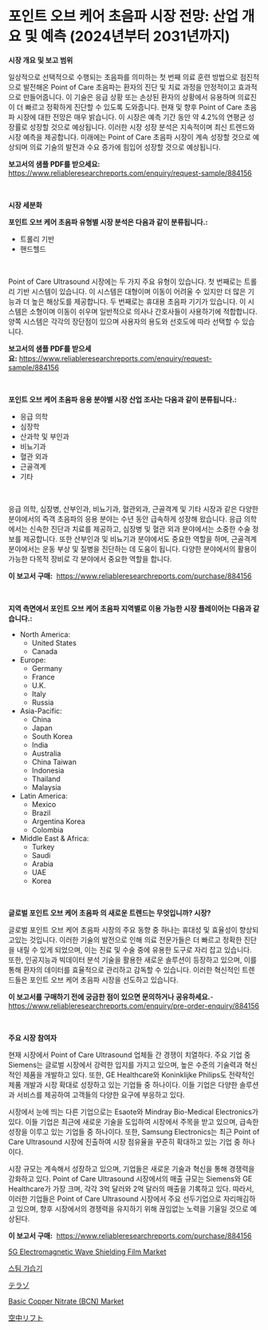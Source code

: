 <p><h1>포인트 오브 케어 초음파 시장 전망: 산업 개요 및 예측 (2024년부터 2031년까지)</h1></p><p><strong>시장 개요 및 보고 범위</strong></p>
<p><p>일상적으로 선택적으로 수행되는 초음파를 의미하는 첫 번째 의료 훈련 방법으로 점진적으로 발전해온 Point of Care 초음파는 환자의 진단 및 치료 과정을 안정적이고 효과적으로 만들어줍니다. 이 기술은 응급 상황 또는 손상된 환자의 상황에서 유용하며 의료진이 더 빠르고 정확하게 진단할 수 있도록 도와줍니다. 현재 및 향후 Point of Care 초음파 시장에 대한 전망은 매우 밝습니다. 이 시장은 예측 기간 동안 약 4.2%의 연평균 성장률로 성장할 것으로 예상됩니다. 이러한 시장 성장 분석은 지속적이며 최신 트렌드와 시장 예측을 제공합니다. 미래에는 Point of Care 초음파 시장이 계속 성장할 것으로 예상되며 의료 기술의 발전과 수요 증가에 힘입어 성장할 것으로 예상됩니다.</p></p>
<p><strong>보고서의 샘플 PDF를 받으세요:</strong> <a href="https://www.reliableresearchreports.com/enquiry/request-sample/884156">https://www.reliableresearchreports.com/enquiry/request-sample/884156</a></p>
<p>&nbsp;</p>
<p><strong>시장 세분화</strong></p>
<p><strong>포인트 오브 케어 초음파 유형별 시장 분석은 다음과 같이 분류됩니다.:</strong></p>
<p><ul><li>트롤리 기반</li><li>핸드헬드</li></ul></p>
<p>&nbsp;</p>
<p><p>Point of Care Ultrasound 시장에는 두 가지 주요 유형이 있습니다. 첫 번째로는 트롤리 기반 시스템이 있습니다. 이 시스템은 대형이며 이동이 어려울 수 있지만 더 많은 기능과 더 높은 해상도를 제공합니다. 두 번째로는 휴대용 초음파 기기가 있습니다. 이 시스템은 소형이며 이동이 쉬우며 일반적으로 의사나 간호사들이 사용하기에 적합합니다. 양쪽 시스템은 각각의 장단점이 있으며 사용자의 용도와 선호도에 따라 선택할 수 있습니다.</p></p>
<p><strong>보고서의 샘플 PDF를 받으세요:</strong>&nbsp;<a href="https://www.reliableresearchreports.com/enquiry/request-sample/884156">https://www.reliableresearchreports.com/enquiry/request-sample/884156</a></p>
<p>&nbsp;</p>
<p><strong> 포인트 오브 케어 초음파 응용 분야별 시장 산업 조사는 다음과 같이 분류됩니다.:</strong></p>
<p><ul><li>응급 의학</li><li>심장학</li><li>산과학 및 부인과</li><li>비뇨기과</li><li>혈관 외과</li><li>근골격계</li><li>기타</li></ul></p>
<p>&nbsp;</p>
<p><p>응급 의학, 심장병, 산부인과, 비뇨기과, 혈관외과, 근골격계 및 기타 시장과 같은 다양한 분야에서의 즉객 초음파의 응용 분야는 수년 동안 급속하게 성장해 왔습니다. 응급 의학에서는 신속한 진단과 치료를 제공하고, 심장병 및 혈관 외과 분야에서는 소중한 수술 정보를 제공합니다. 또한 산부인과 및 비뇨기과 분야에서도 중요한 역할을 하며, 근골격계 분야에서는 운동 부상 및 질병을 진단하는 데 도움이 됩니다. 다양한 분야에서의 활용이 가능한 다목적 장비로 각 분야에서 중요한 역할을 합니다.</p></p>
<p><strong>이 보고서 구매:</strong>&nbsp; <a href="https://www.reliableresearchreports.com/purchase/884156">https://www.reliableresearchreports.com/purchase/884156</a></p>
<p>&nbsp;</p>
<p><strong>지역 측면에서 포인트 오브 케어 초음파 지역별로 이용 가능한 시장 플레이어는 다음과 같습니다.:</strong></p>
<p><ul>
    <li>
        North America:
        <ul>
            <li>United States</li>
            <li>Canada</li>
        </ul>
    </li>
    <li>
        Europe:
        <ul>
            <li>Germany</li>
            <li>France</li>
            <li>U.K.</li>
            <li>Italy</li>
            <li>Russia</li>
        </ul>
    </li>
    <li>
        Asia-Pacific:
        <ul>
            <li>China</li>
            <li>Japan</li>
            <li>South Korea</li>
            <li>India</li>
            <li>Australia</li>
            <li>China Taiwan</li>
            <li>Indonesia</li>
            <li>Thailand</li>
            <li>Malaysia</li>
        </ul>
    </li>
    <li>
        Latin America:
        <ul>
            <li>Mexico</li>
            <li>Brazil</li>
            <li>Argentina Korea</li>
            <li>Colombia</li>
        </ul>
    </li>
    <li>
        Middle East & Africa:
        <ul>
            <li>Turkey</li>
            <li>Saudi</li>
            <li>Arabia</li>
            <li>UAE</li>
            <li>Korea</li>
        </ul>
    </li>
    </ul></p>
<p>&nbsp;</p>
<p><strong>글로벌 포인트 오브 케어 초음파 의 새로운 트렌드는 무엇입니까? 시장?</strong></p>
<p><p>글로벌 포인트 오브 케어 초음파 시장의 주요 동향 중 하나는 휴대성 및 효율성이 향상되고있는 것입니다. 이러한 기술의 발전으로 인해 의료 전문가들은 더 빠르고 정확한 진단을 내릴 수 있게 되었으며, 이는 진료 및 수술 중에 유용한 도구로 자리 잡고 있습니다. 또한, 인공지능과 빅데이터 분석 기술을 활용한 새로운 솔루션이 등장하고 있으며, 이를 통해 환자의 데이터를 효율적으로 관리하고 감독할 수 있습니다. 이러한 혁신적인 트렌드들은 포인트 오브 케어 초음파 시장을 선도하고 있습니다.</p></p>
<p><strong>이 보고서를 구매하기 전에 궁금한 점이 있으면 문의하거나 공유하세요.</strong>- <a href="https://www.reliableresearchreports.com/enquiry/pre-order-enquiry/884156">https://www.reliableresearchreports.com/enquiry/pre-order-enquiry/884156</a></p>
<p>&nbsp;</p>
<p><strong>주요 시장 참여자</strong></p>
<p><p>현재 시장에서 Point of Care Ultrasound 업체들 간 경쟁이 치열하다. 주요 기업 중 Siemens는 글로벌 시장에서 강력한 입지를 가지고 있으며, 높은 수준의 기술력과 혁신적인 제품을 개발하고 있다. 또한, GE Healthcare와 Koninklijke Philips도 전략적인 제품 개발과 시장 확대로 성장하고 있는 기업들 중 하나이다. 이들 기업은 다양한 솔루션과 서비스를 제공하여 고객들의 다양한 요구에 부응하고 있다.</p><p>시장에서 눈에 띄는 다른 기업으로는 Esaote와 Mindray Bio-Medical Electronics가 있다. 이들 기업은 최근에 새로운 기술을 도입하여 시장에서 주목을 받고 있으며, 급속한 성장을 이루고 있는 기업들 중 하나이다. 또한, Samsung Electronics는 최근 Point of Care Ultrasound 시장에 진출하여 시장 점유율을 꾸준히 확대하고 있는 기업 중 하나이다.</p><p>시장 규모는 계속해서 성장하고 있으며, 기업들은 새로운 기술과 혁신을 통해 경쟁력을 강화하고 있다. Point of Care Ultrasound 시장에서의 매출 규모는 Siemens와 GE Healthcare가 가장 크며, 각각 3억 달러와 2억 달러의 매출을 기록하고 있다. 따라서, 이러한 기업들은 Point of Care Ultrasound 시장에서 주요 선두기업으로 자리매김하고 있으며, 향후 시장에서의 경쟁력을 유지하기 위해 끊임없는 노력을 기울일 것으로 예상된다.</p></p>
<p><strong>이 보고서 구매:</strong>&nbsp;&nbsp;<a href="https://www.reliableresearchreports.com/purchase/884156">https://www.reliableresearchreports.com/purchase/884156</a></p>
<p><p><a href="https://issuu.com/reportprime-2/docs/5g-electromagnetic-wave-shielding-film-market-size">5G Electromagnetic Wave Shielding Film Market</a></p><p><a href="https://medium.com/@mujgankortalih/%EC%8A%A4%ED%8C%80-%EA%B0%80%EC%8A%B5%EA%B8%B0-%EC%8B%9C%EC%9E%A5-%EC%9C%A0%ED%98%95-%EC%9D%91%EC%9A%A9-%EB%B0%8F-%EC%A7%80%EB%A6%AC%EC%97%90-%EB%8C%80%ED%95%9C-%ED%8F%AC%EA%B4%84%EC%A0%81-%ED%8F%89%EA%B0%80-7e972eef0418">스팀 가습기</a></p><p><a href="https://medium.com/@cielostamm/%E3%83%86%E3%83%A9%E3%83%83%E3%82%BE%E5%B8%82%E5%A0%B4-%E7%A8%AE%E9%A1%9E-%E7%94%A8%E9%80%94-%E5%9C%B0%E7%90%86%E3%81%AB%E3%82%88%E3%82%8B%E5%8C%85%E6%8B%AC%E7%9A%84%E3%81%AA%E8%A9%95%E4%BE%A1-70e13fbd0846">テラゾ</a></p><p><a href="https://github.com/gulaimolin/Market-Research-Report-List-3/blob/main/basic-copper-nitrate-bcn-market.md">Basic Copper Nitrate (BCN) Market</a></p><p><a href="https://medium.com/@pedrogers56456/%E3%82%A8%E3%82%A2%E3%83%AA%E3%82%A2%E3%83%AB%E3%83%AA%E3%83%95%E3%83%88%E5%B8%82%E5%A0%B4%E3%81%AE%E6%B4%9E%E5%AF%9F-%E5%B8%82%E5%A0%B4%E5%8B%95%E5%90%91-%E6%88%90%E9%95%B7-2024%E5%B9%B4%E3%81%8B%E3%82%892031%E5%B9%B4%E3%81%BE%E3%81%A7%E3%81%AE%E4%BA%88%E6%B8%AC-3e623f78502c">空中リフト</a></p></p>
